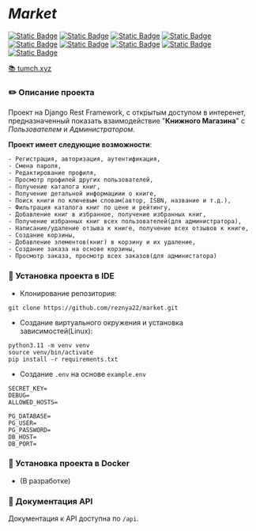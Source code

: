# _Market_
[![Static Badge](https://img.shields.io/badge/Python-blue?style=flat&logo=Python&labelColor=ffff99&color=0066ff)](https://www.python.org)
[![Static Badge](https://img.shields.io/badge/-Django-006400?style=&logo=django)](https://www.djangoproject.com)
[![Static Badge](https://img.shields.io/badge/Django%20Rest%20Framework-FF4500?logo=django)](https://www.django-rest-framework.org)
[![Static Badge](https://img.shields.io/badge/Swagger-3CB371?logo=swagger&logoColor=black)](https://swagger.io)
[![Static Badge](https://img.shields.io/badge/PostgreSQL-blue?style=flat&logo=postgresql&labelColor=white)](https://www.postgresql.org)
[![Static Badge](https://img.shields.io/badge/Redis-ff5050?style=flat&logo=Redis&labelColor=white)](https://redis.io)
[![Static Badge](https://img.shields.io/badge/Gunicorn-white?style=flat&logo=Gunicorn)](https://gunicorn.org)
[![Static Badge](https://img.shields.io/badge/Nginx-white?style=flat&logo=Nginx&labelColor=green)](https://nginx.org/en)
[![Static Badge](https://img.shields.io/badge/Docker-gray?style=flat&logo=Docker&labelColor=white)](https://www.docker.com)

<a name="Ссылка на магазин" href="https://tumch.xyz">📚 tumch.xyz</a>

<a name="project_desc"></a> 
### ✏️ Описание проекта ###
Проект на Django Rest Framework, с открытым доступом в интеренет, предназначенный показать взаимодействие
"**Книжного Магазина**" с _Пользователем_ и _Администратором_.

__Проект имеет следующие возможности__:
```
- Регистрация, авторизация, аутентификация,
- Смена пароля,
- Редактирование профиля,
- Просмотр профилей других пользователей,
- Получение каталога книг,
- Получение детальной информациии о книге,
- Поиск книги по ключевым словам(автор, ISBN, название и т.д.),
- Фильтрация каталога книг по цене и рейтингу,
- Добавление книг в избранное, получение избранных книг,
- Получение избранных книг всех пользователей(для администратора),
- Написание/удаление отзыва к книге, получение всех отзывов к книге,
- Создание корзины,
- Добавление элементов(книг) в корзину и их удаление,
- Создание заказа на основе корзины,
- Просмотр заказа, просмотр всех заказов(для администатора)
```
<a name="installation_ide"></a>
### 📔 Установка проекта в IDE ##
- Клонирование репозитория:
```text
git clone https://github.com/reznya22/market.git
```
- Создание виртуального окружения и установка зависимостей(Linux):
```text
python3.11 -m venv venv
source venv/bin/activate
pip install -r requirements.txt
```
- Создание `.env` на основе `example.env`
```.env
SECRET_KEY=
DEBUG=
ALLOWED_HOSTS=

PG_DATABASE=
PG_USER=
PG_PASSWORD=
DB_HOST=
DB_PORT=
```
<a name="installation_docker"></a>
### 🐳 Установка проекта в Docker ###
- (В разработке)

<a name="documentation_api"></a>
### 📗 Документация API ###
Документация к API доступна по `/api`.